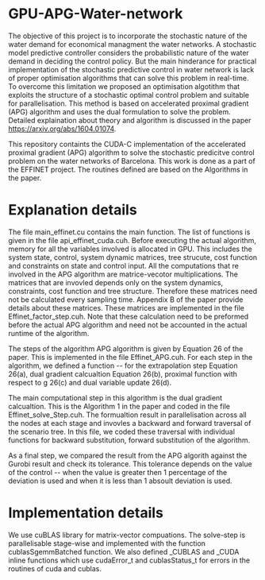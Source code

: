 # GPU-APG-Water-network 
The objective of this project is to incorporate the stochastic nature of 
the water demand for economical managment the water networks. A stochastic model predictive controller
considers the probabilistic nature of the water demand in deciding the control
policy. But the main hinderance for practical implementation of the stochastic
predictive control in water network is lack of proper optimisation algorithms
that can solve this problem in real-time. To overcome this limitation we 
proposed an optimisation algotithm that exploits the structure of a stochastic
optimal control problem and suitable for parallelisation. This method is 
based on accelerated proximal gradient (APG) algorithm and uses the dual
formulation to solve the problem. Detailed explaination about theory and 
algorithm is discussed in the paper https://arxiv.org/abs/1604.01074.


This repository containts the CUDA-C implementation of the accelerated proximal
gradient (APG) algorithm to solve the stochastic predicitve control problem on
the water networks of Barcelona. This work is done as a part of the EFFINET project. 
The routines defined are based on the Algorithms in the paper.


# Explanation details 
The file main_effinet.cu contains the main function. The list of 
functions is given in the file api_effinet_cuda.cuh. Before executing the 
actual algorithm, memory for all the variables involved is allocated 
in GPU. This includes the system state, control, system dynamic matrices,
tree strucute, cost function and constraints on state and control input. 
All the computations that re involved in the APG algorithm are matrice-vecotor 
multiplications. The matrices that are invovled depends only on the 
system dynamics, constraints, cost function and tree structure. Therefore 
these matrices need not be calculated every sampling time. Appendix B of the paper
provide details about these matrices. These matrices are implemented in the file 
Effinet_factor_step.cuh. Note that these calculation need to be preformed before
the actual APG algorithm and need not be accounted in the actual runtime
of the algorithm. 

The steps of the algorithm APG algorithm is given by Equation 26 of the
paper. This is implemented in the file Effinet_APG.cuh. For each step in 
the algorithm, we defined a function -- for the extrapolation step Equation 26(a), 
dual gradient calcualtion Equation 26(b), proximal function with respect to g 
26(c) and dual variable update 26(d).  

The main computational step in this algorithm is the dual gradient calcualtion. 
This is the Algorithm 1 in the paper and coded in the file Effinet_solve_Step.cuh.
The formualtion result in parallelisation across all the nodes at each stage and 
invovles a backward and forward traversal of the scenario tree. In this file, we 
coded these traversal with individual functions for backward substitution, 
forward substitution of the algorithm. 


As a final step, we compared the result from the APG algorith against the Gurobi 
result and check its tolerance. This tolerance depends on the value of the control -- 
when the value is greater then 1 percentage of the deviation is used and when it is 
less than 1 absoult deviation is used.

# Implementation details 
We use cuBLAS library for matrix-vector compuations. The solve-step is parallelisable 
stage-wise and implemented with the function cublasSgemmBatched function. We also defined 
_CUBLAS and _CUDA inline functions which use cudaError_t and cublasStatus_t for errors in
the routines of cuda and cublas.

 


